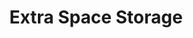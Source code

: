 ---
title: "Extra Space Storage"
url: /memphis/extra-space-storage-country-park-drive/
shop: storage rental
---